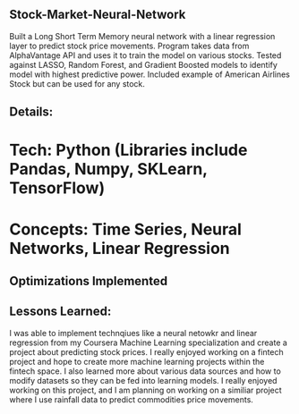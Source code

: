 ## Stock-Market-Neural-Network
Built a Long Short Term Memory neural network with a linear regression layer to predict stock price movements. Program takes data from AlphaVantage API and uses it to train the model on various stocks. Tested against LASSO, Random Forest, and Gradient Boosted models to identify model with highest predictive power. Included example of American Airlines Stock but can be used for any stock.

## Details:

# Tech: Python (Libraries include Pandas, Numpy, SKLearn, TensorFlow)
# Concepts: Time Series, Neural Networks, Linear Regression

## Optimizations Implemented

## Lessons Learned:

I was able to implement technqiues like a neural netowkr and linear regression from my Coursera Machine Learning specialization and create a project about predicting stock prices. I really enjoyed working on a fintech project and hope to create more machine learning projects within the fintech space. I also learned more about various data sources and how to modify datasets so they can be fed into learning models. I really enjoyed working on this project, and I am planning on working on a similiar project where I use rainfall data to predict commodities price movements.
